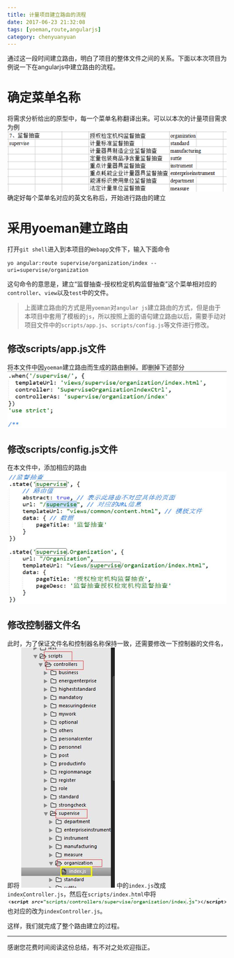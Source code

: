 ```yaml
---
title: 计量项目建立路由的流程
date: 2017-06-23 21:32:08
tags: [yoeman,route,angularjs]
category: chenyuanyuan
---
```

通过这一段时间建立路由，明白了项目的整体文件之间的关系。下面以本次项目为例说一下在angularjs中建立路由的流程。

# 确定菜单名称
将需求分析给出的原型中，每一个菜单名称翻译出来。可以以本次的计量项目需求为例
![](/images\2017\06\23\how-to-establish-route/page1.jpg)
确定好每个菜单名对应的英文名称后，开始进行路由的建立

<!--more-->

# 采用yoeman建立路由
打开`git shell`进入到本项目的`Webapp`文件下，输入下面命令
```shell
yo angular:route supervise/organization/index --uri=supervise/organization
```
这句命令的意思是，建立“监督抽查-授权检定机构监督抽查”这个菜单相对应的`controller`、`view`以及`test`中的文件。
>上面建立路由的方式是用`yoeman`对`angular js`建立路由的方式，但是由于本项目中套用了模板的`js`，所以按照上面的语句建立路由以后，需要手动对项目文件中的`scripts/app.js`、`scripts/config.js`等文件进行修改。

## 修改scripts/app.js文件
将本文件中因`yoeman`建立路由而生成的路由删掉。即删掉下述部分
![](/images\2017\06\23\how-to-establish-route/page2.jpg)

## 修改scripts/config.js文件
在本文件中，添加相应的路由
![](/images\2017\06\23\how-to-establish-route/page3.jpg)

## 修改控制器文件名
此时，为了保证文件名和控制器名称保持一致，还需要修改一下控制器的文件名，即将
![](/images\2017\06\23\how-to-establish-route/page4.jpg)
中的`index.js`改成`indexController.js`，然后在`scripts/index.html`中将
![](/images\2017\06\23\how-to-establish-route/page5.jpg)
也对应的改为`indexController.js`。

这样，我们就完成了整个路由建立的过程。

------
感谢您花费时间阅读这份总结，有不对之处欢迎指正。
